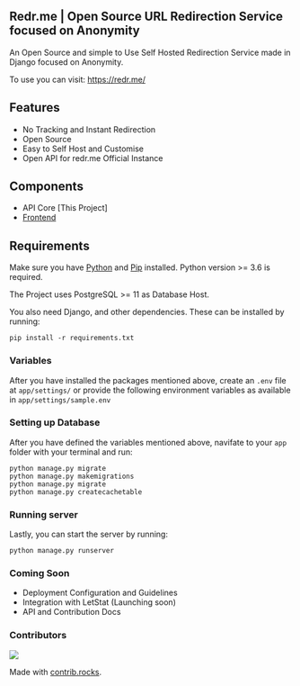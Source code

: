 ## Redr.me | Open Source URL Redirection Service focused on Anonymity
An Open Source and simple to Use Self Hosted Redirection Service made in Django focused on Anonymity.

To use you can visit: https://redr.me/

## Features
- No Tracking and Instant Redirection
- Open Source
- Easy to Self Host and Customise
- Open API for redr.me Official Instance

## Components

- API Core [This Project]
- [Frontend](https://github.com/letstream/redr.me-frontend)

## Requirements
Make sure you have [Python](https://www.python.org/downloads/) and [Pip](https://pip.pypa.io/en/latest/installing/#installing-with-get-pip-py) installed. Python version >= 3.6 is required.

The Project uses PostgreSQL >= 11 as Database Host.

You also need Django, and other dependencies. These can be installed by running:

```
pip install -r requirements.txt 
```
### Variables

After you have installed the packages mentioned above, create an `.env` file at `app/settings/` or provide the following environment variables as available in `app/settings/sample.env`

### Setting up Database

After you have defined the variables mentioned above, navifate to your `app` folder with your terminal and run:
```
python manage.py migrate
python manage.py makemigrations
python manage.py migrate
python manage.py createcachetable
```
### Running server
Lastly, you can start the server by running:
```
python manage.py runserver
```

### Coming Soon

- Deployment Configuration and Guidelines
- Integration with LetStat (Launching soon)
- API and Contribution Docs

### Contributors
<a href="https://github.com/letstream/redr.me/graphs/contributors">
  <img src="https://contrib.rocks/image?repo=letstream/redr.me" />
</a>

Made with [contrib.rocks](https://contrib.rocks).
